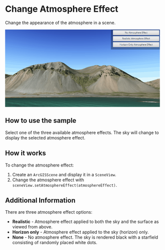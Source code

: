 # Change Atmosphere Effect

Change the appearance of the atmosphere in a scene.

![](ChangeAtmosphereEffect.gif)

## How to use the sample

Select one of the three available atmosphere effects. The sky will
change to display the selected atmosphere effect.

## How it works

To change the atmosphere effect:

1.  Create an `ArcGISScene` and display it in a `SceneView`.
2.  Change the atmosphere effect with
    `sceneView.setAtmosphereEffect(atmosphereEffect)`.

## Additional Information

There are three atmosphere effect options:

  - **Realistic** - Atmosphere effect applied to both the sky and the
    surface as viewed from above.
  - **Horizon only** - Atmosphere effect applied to the sky (horizon)
    only.
  - **None** - No atmosphere effect. The sky is rendered black with a
    starfield consisting of randomly placed white dots.
